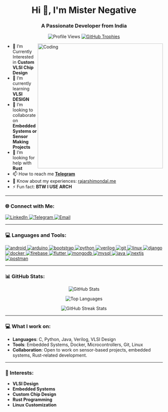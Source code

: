 <h1 align="center">Hi 👋, I'm Mister Negative</h1>
<h3 align="center">A Passionate Developer from India</h3>

<!-- Anime-themed Profile View Counter and Trophy -->
<p align="center">
  <img src="https://komarev.com/ghpvc/?username=misternegative21&label=Profile%20views&color=brightgreen&style=flat-square" alt="Profile Views" />
  <a href="https://github.com/ryo-ma/github-profile-trophy">
    <img src="https://github-profile-trophy.vercel.app/?username=misternegative21&theme=darkhub&no-frame=true&margin-w=15" alt="GitHub Trophies" />
  </a>
</p>

<!-- Anime-Themed Coding GIF -->
<img align="right" alt="Coding" width="400" src="https://raw.githubusercontent.com/MISTERNEGATIVE21/MISTERNEGATIVE21/refs/heads/master/tenor.gif">

- 🔭 I’m Currently Interested in **Custom VLSI Chip Design**
- 🌱 I’m currently learning **VLSI DESIGN**
- 👯 I’m looking to collaborate on **Embedded Systems or Sensor Making Projects**
- 🤝 I’m looking for help with **Rust**
- 📫 How to reach me **[Telegram](https://t.me/BURNINGFIREBLAZE)**
- 📄 Know about my experiences: [rajarshimondal.me](http://rajarshimondal.pages.dev)
- ⚡ Fun fact: **BTW I USE ARCH**

---

<h3 align="left">🌐 Connect with Me:</h3>
<p align="left">
  <a href="https://www.linkedin.com/in/rajarshi-mondal-5b70a9228/" target="blank">
    <img src="https://img.shields.io/badge/LinkedIn-0077B5?style=for-the-badge&logo=linkedin&logoColor=white" alt="LinkedIn" />
  </a>
  <a href="https://t.me/BURNINGFIREBLAZE" target="blank">
    <img src="https://img.shields.io/badge/Telegram-2CA5E0?style=for-the-badge&logo=telegram&logoColor=white" alt="Telegram" />
  </a>
  <a href="mailto:youremail@gmail.com">
    <img src="https://img.shields.io/badge/Email-D14836?style=for-the-badge&logo=gmail&logoColor=white" alt="Email" />
  </a>
</p>

---

<h3 align="left">💻 Languages and Tools:</h3>
<p align="left">
  <a href="https://developer.android.com" target="_blank" rel="noreferrer">
    <img src="https://img.shields.io/badge/Android-3DDC84?style=for-the-badge&logo=android&logoColor=white" alt="android" />
  </a>
  <a href="https://www.arduino.cc/" target="_blank" rel="noreferrer">
    <img src="https://img.shields.io/badge/Arduino-00979D?style=for-the-badge&logo=arduino&logoColor=white" alt="arduino" />
  </a>
  <a href="https://getbootstrap.com" target="_blank" rel="noreferrer">
    <img src="https://img.shields.io/badge/Bootstrap-563D7C?style=for-the-badge&logo=bootstrap&logoColor=white" alt="bootstrap" />
  </a>
  <a href="https://www.python.org/" target="_blank" rel="noreferrer">
    <img src="https://img.shields.io/badge/Python-3776AB?style=for-the-badge&logo=python&logoColor=white" alt="python" />
  </a>
  <a href="https://www.verilog.com/" target="_blank" rel="noreferrer">
    <img src="https://img.shields.io/badge/Verilog-00979D?style=for-the-badge&logo=verilog&logoColor=white" alt="verilog" />
  </a>
  <a href="https://git-scm.com/" target="_blank" rel="noreferrer">
    <img src="https://img.shields.io/badge/Git-F05032?style=for-the-badge&logo=git&logoColor=white" alt="git" />
  </a>
  <a href="https://www.linux.org/" target="_blank" rel="noreferrer">
    <img src="https://img.shields.io/badge/Linux-FCC624?style=for-the-badge&logo=linux&logoColor=black" alt="linux" />
  </a>
  <a href="https://www.djangoproject.com/" target="_blank" rel="noreferrer">
    <img src="https://img.shields.io/badge/Django-092E20?style=for-the-badge&logo=django&logoColor=white" alt="django" />
  </a>
  <a href="https://docker.com/" target="_blank" rel="noreferrer">
    <img src="https://img.shields.io/badge/Docker-2496ED?style=for-the-badge&logo=docker&logoColor=white" alt="docker" />
  </a>
  <a href="https://firebase.google.com/" target="_blank" rel="noreferrer">
    <img src="https://img.shields.io/badge/Firebase-FFCA28?style=for-the-badge&logo=firebase&logoColor=black" alt="firebase" />
  </a>
  <a href="https://flutter.dev/" target="_blank" rel="noreferrer">
    <img src="https://img.shields.io/badge/Flutter-02569B?style=for-the-badge&logo=flutter&logoColor=white" alt="flutter" />
  </a>
  <a href="https://www.mongodb.com/" target="_blank" rel="noreferrer">
    <img src="https://img.shields.io/badge/MongoDB-47A248?style=for-the-badge&logo=mongodb&logoColor=white" alt="mongodb" />
  </a>
  <a href="https://www.mysql.com/" target="_blank" rel="noreferrer">
    <img src="https://img.shields.io/badge/MySQL-4479A1?style=for-the-badge&logo=mysql&logoColor=white" alt="mysql" />
  </a>
  <a href="https://www.java.com/" target="_blank" rel="noreferrer">
    <img src="https://img.shields.io/badge/Java-007396?style=for-the-badge&logo=java&logoColor=white" alt="java" />
  </a>
  <a href="https://nextjs.org/" target="_blank" rel="noreferrer">
    <img src="https://img.shields.io/badge/Next.js-000000?style=for-the-badge&logo=nextdotjs&logoColor=white" alt="nextjs" />
  </a>
  <a href="https://postman.com/" target="_blank" rel="noreferrer">
    <img src="https://img.shields.io/badge/Postman-FF6C37?style=for-the-badge&logo=postman&logoColor=white" alt="postman" />
  </a>
</p>

---

### 📊 GitHub Stats:
<p align="center">
  <img src="https://github-readme-stats.vercel.app/api?username=misternegative21&show_icons=true&theme=chartreuse-dark&hide_border=true" alt="GitHub Stats" />
</p>

<p align="center">
  <img src="https://github-readme-stats.vercel.app/api/top-langs/?username=misternegative21&layout=compact&theme=chartreuse-dark&hide_border=true" alt="Top Languages" />
</p>

<p align="center">
  <img src="https://github-readme-streak-stats.herokuapp.com/?user=misternegative21&theme=chartreuse-dark&hide_border=true" alt="GitHub Streak Stats" />
</p>

---

### 💻 What I work on:

- **Languages**: C, Python, Java, Verilog, VLSI Design
- **Tools**: Embedded Systems, Docker, Microcontrollers, Git, Linux
- **Collaboration**: Open to work on sensor-based projects, embedded systems, Rust-related development.

---

### 🎯 Interests:

- **VLSI Design**
- **Embedded Systems**
- **Custom Chip Design**
- **Rust Programming**
- **Linux Customization**
